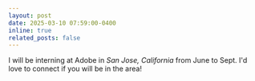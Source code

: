 ```yaml
---
layout: post
date: 2025-03-10 07:59:00-0400
inline: true
related_posts: false
---
```


I will be interning at Adobe in _San Jose, California_ from June to Sept. I'd love to connect if you will be in the area!
